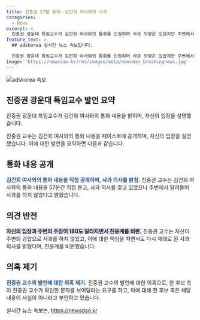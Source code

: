 ```yaml
---
title: 진중권 57분 통화‥김건희 여사와의 사과
categories:
  - News
excerpt: >
  진중권 광운대 특임교수가 김건희 여사와의 통화를 인정하며 사과 의향은 있었지만 주변에서 말렸다고 고백했습니다. 또한, 김 여사가 총선과 관련한 사과와 화해를 원하는 의사를 밝힌 것으로 전해졌습니다. 진 교수는 자신의 결정이 주변의 강압에 따른 것이라며 친윤계를 비판했습니다. 또한, 진 교수의 한동훈 위원장 측 해명을 지지했던 발언과 관련해 의혹이 제기되었지만, 한 후보 측은 그것을 부인하고 있습니다.
feature_text: >
  ## adskorea 실시간 뉴스 속보입니다.

  진중권 광운대 특임교수가 김건희 여사와의 통화를 인정하며 사과 의향은 있었지만 주변에서 말렸다고 고백했습니다. 또한, 김 여사가 총선과 관련한 사과와 화해를 원하는 의사를 밝힌 것으로 전해졌습니다. 진 교수는 자신의 결정이 주변의 강압에 따른 것이라며 친윤계를 비판했습니다. 또한, 진 교수의 한동훈 위원장 측 해명을 지지했던 발언과 관련해 의혹이 제기되었지만, 한 후보 측은 그것을 부인하고 있습니다.
image: 'https://newsdao.kr/res/images/meta/newsdao_breakingnews.jpg'
---
```


<p><img src="https://newsdao.kr/res/images/meta/newsdao_breakingnews.jpg" alt="adskorea 속보" /></p>

<h2 data-ke-size="size26">진중권 광운대 특임교수 발언 요약</h2>

<p>진중권 광운대 특임교수가 김건희 여사와의 통화 내용을 밝히며, 자신의 입장을 설명했습니다.</p>

<p data-ke-size="size16">진중권 교수는 김건희 여사와의 통화 내용을 페이스북에 공개하며, 자신의 입장을 설명했습니다. 이에 대한 발언을 요약하면 다음과 같습니다.</p>

<h2 data-ke-size="size24">통화 내용 공개</h2>

<p><b><span style="color: #1a5490;">김건희 여사와의 통화 내용을 직접 공개하며, 사과 의사를 밝힘.</span></b>
진중권 교수는 김건희 여사와의 통화 내용을 57분간 직접 듣고, 사과 의사를 갖고 있었으나 주변에서 말려들어 사과를 하지 않았다고 밝혔습니다.</p>

<h2 data-ke-size="size24">의견 반전</h2>

<p><b><span style="background-color: #21538527;">자신의 입장과 주변의 주장이 180도 달라지면서 친윤계를 비판.</span></b>
진중권 교수는 자신이 주변의 강압으로 사과를 하지 않았고, 이에 대한 책임을 지면서도 다시 제대로 된 사과 의사를 밝혔다며, 친윤계를 비판했습니다.</p>

<h2 data-ke-size="size24">의혹 제기</h2>

<p><b><span style="color: #1a5490;">진중권 교수의 발언에 대한 의혹 제기.</span></b>
진중권 교수의 발언에 대한 의혹으로, 한 후보 측이 진중권 교수가 확인한 문자를 보여달라는 요구를 하고, 이에 대해 한 후보 측은 해당 내용이 사실이 아니라고 부인하고 있습니다.</p>
실시간 뉴스 속보는, <a href="https://newsdao.kr" rel="dofollow">https://newsdao.kr</a>


